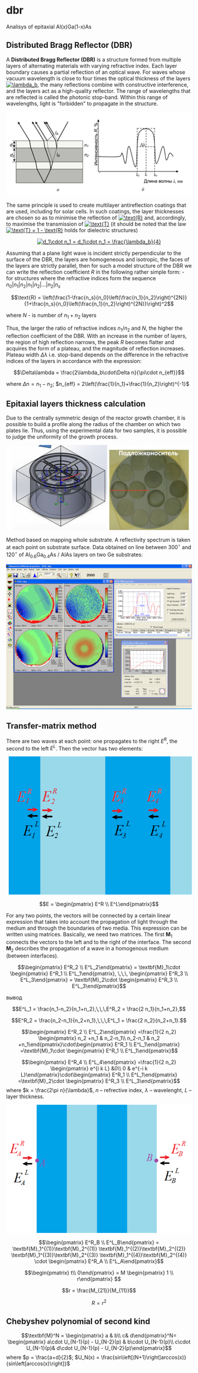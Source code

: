 # dbr
 Analisys of epitaxial Al(x)Ga(1-x)As

 ## Distributed Bragg Reflector (DBR)

 A **Distributed Bragg Reflector (DBR)** is a structure formed from multiple layers of alternating materials with varying refractive index. Each layer boundary causes a partial reflection of an optical wave. For waves whose vacuum wavelength is close to four times the optical thickness of the layers <a href="https://www.codecogs.com/eqnedit.php?latex=\inline&space;\lambda_b" target="_blank"><img src="https://latex.codecogs.com/svg.latex?\inline&space;\lambda_b" title="\lambda_b" /></a>, the many reflections combine with constructive interference, and the layers act as a high-quality reflector. The range of wavelengths that are reflected is called the photonic stop-band. Within this range of wavelengths, light is "forbidden" to propagate in the structure.

 ![Reflection of light in a DBR](img/dbr.png)

 The same principle is used to create multilayer antireflection coatings that are used, including for solar cells. In such coatings, the layer thicknesses are chosen so as to minimise the reflection of <a href="https://www.codecogs.com/eqnedit.php?latex=\inline&space;\text{R}" target="_blank"><img src="https://latex.codecogs.com/svg.latex?\inline&space;\text{R}" title="\text{R}" /></a> and, accordingly, to maximise the transmission of <a href="https://www.codecogs.com/eqnedit.php?latex=\inline&space;\text{T}" target="_blank"><img src="https://latex.codecogs.com/svg.latex?\inline&space;\text{T}" title="\text{T}" /></a> (it should be noted that the law <a href="https://www.codecogs.com/eqnedit.php?latex=\inline&space;\text{T}&space;=&space;1&space;-&space;\text{R}" target="_blank"><img src="https://latex.codecogs.com/svg.latex?\inline&space;\text{T}&space;=&space;1&space;-&space;\text{R}" title="\text{T} = 1 - \text{R}" /></a> holds for dielectric structures)

<p align="center">
<a href="https://www.codecogs.com/eqnedit.php?latex=\inline&space;d_1\cdot&space;n_1&space;=&space;d_1\cdot&space;n_1&space;=&space;\frac{\lambda_b}{4}" target="_blank"><img src="https://latex.codecogs.com/svg.latex?\inline&space;d_1\cdot&space;n_1&space;=&space;d_1\cdot&space;n_1&space;=&space;\frac{\lambda_b}{4}" title="d_1\cdot n_1 = d_1\cdot n_1 = \frac{\lambda_b}{4}" /></a>
</p>

 Assuming that a plane light wave is incident strictly perpendicular to the surface of the DBR, the layers are homogeneous and isotropic, the faces of the layers are strictly parallel, then for such a model structure of the DBR we can write the reflection coefficient $R$ in the following rather simple form: - for structures where the refractive indices form the sequence $n_0|n_1|n_2|n_1|n_2|...|n_2|n_s$

 $$\text{R} = \left(\frac{1-\frac{n_s}{n_0}\left(\frac{n_1}{n_2}\right)^{2N}}{1+\frac{n_s}{n_0}\left(\frac{n_1}{n_2}\right)^{2N}}\right)^2$$

 where $N$ - is number of $n_1+n_2$ layers

 Thus, the larger the ratio of refractive indices $n_1/n_2$ and $N$, the higher the reflection coefficient of the DBR. With an increase in the number of layers, the region of high reflection narrows, the peak $R$ becomes flatter and acquires the form of a plateau, and the magnitude of reflection increases. Plateau width $\Delta\lambda$ i.e. stop-band depends on the difference in the refractive indices of the layers in accordance with the expression:

 $$\Delta\lambda = \frac{2\lambda_b\cdot\Delta n}{\pi\cdot n_{eff}}$$

 where $\Delta n = n_1 - n_2$; $n_{eff} = 2\left(\frac{1}{n_1}+\frac{1}{n_2}\right)^{-1}$

 ## Epitaxial layers thickness calculation

Due to the centrally symmetric design of the reactor growth chamber, it is possible to build a profile along the radius of the chamber on which two plates lie. Thus, using the experimental data for two samples, it is possible to judge the uniformity of the growth process.

![](img/epitaxy_chamber.png)

Method based on mapping whole substrate. A reflectivity spectrum is taken at each point on substrate surface. Data obtained on line between ${300}^\circ$ and ${120}^\circ$ of $\text{Al}_{0.6}\text{Ga}_{0.4}\text{As}\text{ / } \text{AlAs}$ layers on two $\text{Ge}$ substrates:

![](M1/M1_1.bmp)

## Transfer-matrix method

There are two waves at each point: one propagates to the right $E^R$, the second to the left $E^L$. Then the vector has two elements:

![](img/layers.png)

$$E = \begin{pmatrix} E^R \\ E^L\end{pmatrix}$$

For any two points, the vectors will be connected by a certain linear expression that takes into account the propagation of light through the medium and through the boundaries of two media. This expression can be written using matrices. Basically, we need two matrices. The first $\textbf{M}_1$ connects the vectors to the left and to the right of the interface. The second $\textbf{M}_2$ describes the propagation of a wave in a homogenous medium (between interfaces).

$$\begin{pmatrix} E^R_2 \\ E^L_2\end{pmatrix} = \textbf{M}_1\cdot \begin{pmatrix} E^R_1 \\ E^L_1\end{pmatrix}, \,\,\, \begin{pmatrix} E^R_3 \\ E^L_3\end{pmatrix} = \textbf{M}_2\cdot \begin{pmatrix} E^R_3 \\ E^L_3\end{pmatrix}$$

вывод

$$E^L_1 = \frac{n_1-n_2}{n_1+n_2},\,\,\,E^R_2 = \frac{2 n_1}{n_1+n_2},$$

$$E^R_2 = \frac{n_2-n_1}{n_2+n_1},\,\,\,E^L_1 = \frac{2 n_2}{n_2+n_1}.$$

$$\begin{pmatrix} E^R_2 \\ E^L_2\end{pmatrix}
=\frac{1}{2 n_2} \begin{pmatrix} n_2 +n_1 & n_2-n_1\\ n_2-n_1 & n_2 +n_1\end{pmatrix}\cdot\begin{pmatrix} E^R_1 \\ E^L_1\end{pmatrix}
=\textbf{M}_1\cdot \begin{pmatrix} E^R_1 \\ E^L_1\end{pmatrix}$$

$$\begin{pmatrix} E^R_4 \\ E^L_4\end{pmatrix}
=\frac{1}{2 n_2} \begin{pmatrix} e^{i k L} &0\\ 0 & e^{-i k L}\end{pmatrix}\cdot\begin{pmatrix} E^R_1 \\ E^L_1\end{pmatrix}
=\textbf{M}_2\cdot \begin{pmatrix} E^R_3 \\ E^L_3\end{pmatrix}$$
where $k = \frac{2\pi n}{\lambda}$, $n$ – refrective index, $\lambda$ – wavelenght, $L$ – layer thickness.

![](img/layers2.png)

$$\begin{pmatrix} E^R_B \\ E^L_B\end{pmatrix}
= \textbf{M}_1^{(1)}\textbf{M}_2^{(1)} \textbf{M}_1^{(2)}\textbf{M}_2^{(2)}
\textbf{M}_1^{(3)}\textbf{M}_2^{(3)}
\textbf{M}_1^{(4)}\textbf{M}_2^{(4)}
\cdot \begin{pmatrix} E^R_A \\ E^L_A\end{pmatrix}$$

$$\begin{pmatrix} t\\ 0\end{pmatrix}  = M \begin{pmatrix} 1 \\ r\end{pmatrix} $$

$$r = \frac{M_{21}}{M_{11}}$$

$$R = r^2$$

## Chebyshev polynomial of second kind

$$\textbf{M}^N = \begin{pmatrix} a & b\\ c& d\end{pmatrix}^N= \begin{pmatrix} a\cdot U_{N-1}(p) - U_{N-2}(p) & b\cdot U_{N-1}(p)\\ c\cdot U_{N-1}(p)& d\cdot U_{N-1}(p) - U_{N-2}(p)\end{pmatrix}$$
where $p = \frac{a+d}{2}$; $U_N(x) = \frac{sin\left[(N+1)\right]arccos(x)}{sin\left[arccos(x)\right]}$
